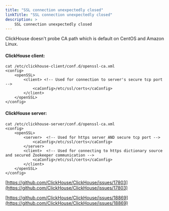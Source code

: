 ```yaml
---
title: "SSL connection unexpectedly closed"
linkTitle: "SSL connection unexpectedly closed"
description: >
    SSL connection unexpectedly closed
---
```

ClickHouse doesn't probe CA path which is default on CentOS and Amazon Linux.

#### ClickHouse client:

```markup
cat /etc/clickhouse-client/conf.d/openssl-ca.xml
<config>
    <openSSL>
        <client> <!-- Used for connection to server's secure tcp port -->
            <caConfig>/etc/ssl/certs</caConfig>
        </client>
    </openSSL>
</config>
```

#### ClickHouse server:

```markup
cat /etc/clickhouse-server/conf.d/openssl-ca.xml
<config>
    <openSSL>
        <server>  <!-- Used for https server AND secure tcp port -->
            <caConfig>/etc/ssl/certs</caConfig>
        </server>
        <client>  <!-- Used for connecting to https dictionary source and secured Zookeeper communication -->
            <caConfig>/etc/ssl/certs</caConfig>
        </client>
    </openSSL>
</config>
```

[https://github.com/ClickHouse/ClickHouse/issues/17803](https://github.com/ClickHouse/ClickHouse/issues/17803)

[https://github.com/ClickHouse/ClickHouse/issues/18869](https://github.com/ClickHouse/ClickHouse/issues/18869)
